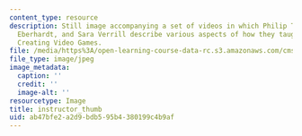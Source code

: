 ```yaml
---
content_type: resource
description: Still image accompanying a set of videos in which Philip Tan, Richard
  Eberhardt, and Sara Verrill describe various aspects of how they taught CMS.611J
  Creating Video Games.
file: /media/https%3A/open-learning-course-data-rc.s3.amazonaws.com/cms-611j-creating-video-games-fall-2014/ab47bfe2a2d9bdb595b4380199c4b9af_instructor_thumb.jpg
file_type: image/jpeg
image_metadata:
  caption: ''
  credit: ''
  image-alt: ''
resourcetype: Image
title: instructor_thumb
uid: ab47bfe2-a2d9-bdb5-95b4-380199c4b9af
---
```

